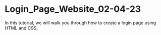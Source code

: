 # Login_Page_Website_02-04-23
In this tutorial, we will walk you through how to create a login page using HTML and CSS.
